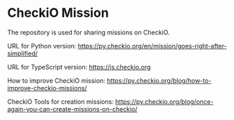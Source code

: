 CheckiO Mission
=====================

The repository is used for sharing missions on CheckiO.

URL for Python version: https://py.checkio.org/en/mission/goes-right-after-simplified/

URL for TypeScript version: https://js.checkio.org

How to improve CheckiO mission: https://py.checkio.org/blog/how-to-improve-checkio-missions/

CheckiO Tools for creation missions: https://py.checkio.org/blog/once-again-you-can-create-missions-on-checkio/


